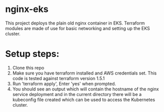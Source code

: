 # nginx-eks

This project deploys the plain old nginx container in EKS.
Terraform modules are made of use for basic networking and setting up the EKS cluster.

# Setup steps:
1. Clone this repo
2. Make sure you have terraform installed and AWS credentials set. This code is tested against terraform version 1.5.1
3. Run 'terraform apply', Enter 'yes' when prompted.
4. You should see an output which will contain the hostname of the nginx service deployment and in the current directory there will be a kubeconfig file created which can be used to access the Kubernetes cluster.
